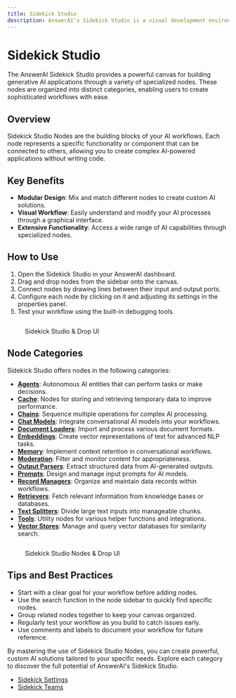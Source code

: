 ```yaml
---
title: Sidekick Studio
description: AnswerAI's Sidekick Studio is a visual development environment for building generative AI applications.
---
```


# Sidekick Studio

The AnswerAI Sidekick Studio provides a powerful canvas for building generative AI applications through a variety of specialized nodes. These nodes are organized into distinct categories, enabling users to create sophisticated workflows with ease.

## Overview

Sidekick Studio Nodes are the building blocks of your AI workflows. Each node represents a specific functionality or component that can be connected to others, allowing you to create complex AI-powered applications without writing code.

## Key Benefits

-   **Modular Design**: Mix and match different nodes to create custom AI solutions.
-   **Visual Workflow**: Easily understand and modify your AI processes through a graphical interface.
-   **Extensive Functionality**: Access a wide range of AI capabilities through specialized nodes.

## How to Use

1. Open the Sidekick Studio in your AnswerAI dashboard.
2. Drag and drop nodes from the sidebar onto the canvas.
3. Connect nodes by drawing lines between their input and output ports.
4. Configure each node by clicking on it and adjusting its settings in the properties panel.
5. Test your workflow using the built-in debugging tools.

<figure><img src="/.gitbook/assets/screenshots/sidekick studio .png" alt="" /><figcaption><p>Sidekick Studio &#x26; Drop UI</p></figcaption></figure><!-- TODO: Screenshot of the Sidekick Studio interface with nodes on the canvas -->

## Node Categories

Sidekick Studio offers nodes in the following categories:

-   [**Agents**](nodes/agents/): Autonomous AI entities that can perform tasks or make decisions.
-   [**Cache**](nodes/cache/): Nodes for storing and retrieving temporary data to improve performance.
-   [**Chains**](nodes/chains/): Sequence multiple operations for complex AI processing.
-   [**Chat Models**](nodes/chat-models/): Integrate conversational AI models into your workflows.
-   [**Document Loaders**](nodes/document-loaders/): Import and process various document formats.
-   [**Embeddings**](nodes/embeddings/): Create vector representations of text for advanced NLP tasks.
-   [**Memory**](nodes/memory/): Implement context retention in conversational workflows.
-   [**Moderation**](nodes/moderation/): Filter and monitor content for appropriateness.
-   [**Output Parsers**](nodes/output-parsers/): Extract structured data from AI-generated outputs.
-   [**Prompts**](nodes/prompts/): Design and manage input prompts for AI models.
-   [**Record Managers**](../../using-answerai/knowledge-bases/record-manager.md): Organize and maintain data records within workflows.
-   [**Retrievers**](nodes/retrievers/): Fetch relevant information from knowledge bases or databases.
-   [**Text Splitters**](nodes/text-splitters/): Divide large text inputs into manageable chunks.
-   [**Tools**](nodes/tools/): Utility nodes for various helper functions and integrations.
-   [**Vector Stores**](nodes/vector-stores/): Manage and query vector databases for similarity search.

<figure><img src="/.gitbook/assets/screenshots/sidekick studio node.png" alt="" /><figcaption><p>Sidekick Studio Nodes &#x26; Drop UI</p></figcaption></figure>

## Tips and Best Practices

-   Start with a clear goal for your workflow before adding nodes.
-   Use the search function in the node sidebar to quickly find specific nodes.
-   Group related nodes together to keep your canvas organized.
-   Regularly test your workflow as you build to catch issues early.
-   Use comments and labels to document your workflow for future reference.

By mastering the use of Sidekick Studio Nodes, you can create powerful, custom AI solutions tailored to your specific needs. Explore each category to discover the full potential of AnswerAI's Sidekick Studio.

-   [Sidekick Settings](sidekick-settings/README.md)
-   [Sidekick Teams](sidekick-teams/README.md)
